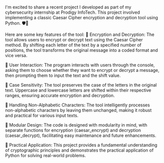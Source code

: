 I'm excited to share a recent project I developed as part of my cybersecurity internship at Prodigy InfoTech. This project involved implementing a classic Caesar Cipher encryption and decryption tool using Python. 🛡️🔐

Here are some key features of the tool:
🔹 Encryption and Decryption: The tool allows users to encrypt or decrypt text using the Caesar Cipher method. By shifting each letter of the text by a specified number of positions, the tool transforms the original message into a coded format and vice versa.

🔹 User Interaction: The program interacts with users through the console, asking them to choose whether they want to encrypt or decrypt a message, then prompting them to input the text and the shift value.

🔹 Case Sensitivity: The tool preserves the case of the letters in the original text. Uppercase and lowercase letters are shifted within their respective ranges, ensuring accurate encryption and decryption.

🔹 Handling Non-Alphabetic Characters: The tool intelligently processes non-alphabetic characters by leaving them unchanged, making it robust and practical for various input texts.

🔹 Modular Design: The code is designed with modularity in mind, with separate functions for encryption (caesar_encrypt) and decryption (caesar_decrypt), facilitating easy maintenance and future enhancements.

🔹 Practical Application: This project provides a fundamental understanding of cryptographic principles and demonstrates the practical application of Python for solving real-world problems.
